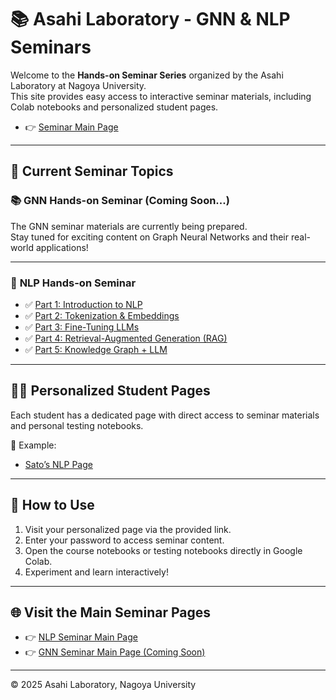 # 📚 Asahi Laboratory - GNN & NLP Seminars

Welcome to the **Hands-on Seminar Series** organized by the Asahi Laboratory at Nagoya University.  
This site provides easy access to interactive seminar materials, including Colab notebooks and personalized student pages.
- 👉 [Seminar Main Page](https://upc-hub.github.io/)  

---

## 📖 **Current Seminar Topics**

### 📚 **GNN Hands-on Seminar (Coming Soon...)**

The GNN seminar materials are currently being prepared.  
Stay tuned for exciting content on Graph Neural Networks and their real-world applications!  

---

### 📝 **NLP Hands-on Seminar**

- ✅ [Part 1: Introduction to NLP](https://colab.research.google.com/github/upc-hub/upc-hub.github.io/blob/main/nlp_seminar/part1.ipynb)  
- ✅ [Part 2: Tokenization & Embeddings](https://colab.research.google.com/github/upc-hub/upc-hub.github.io/blob/main/nlp_seminar/part2.ipynb)  
- ✅ [Part 3: Fine-Tuning LLMs](https://colab.research.google.com/github/upc-hub/upc-hub.github.io/blob/main/nlp_seminar/part3.ipynb)  
- ✅ [Part 4: Retrieval-Augmented Generation (RAG)](https://colab.research.google.com/github/upc-hub/upc-hub.github.io/blob/main/nlp_seminar/part4.ipynb)  
- ✅ [Part 5: Knowledge Graph + LLM](https://colab.research.google.com/github/upc-hub/upc-hub.github.io/blob/main/nlp_seminar/part5.ipynb)  

---

## 👩‍💻 **Personalized Student Pages**

Each student has a dedicated page with direct access to seminar materials and personal testing notebooks.  

📌 Example:  
- [Sato’s NLP Page](https://upc-hub.github.io/nlp_seminar/Sato/)  

---

## 🚀 **How to Use**

1. Visit your personalized page via the provided link.  
2. Enter your password to access seminar content.  
3. Open the course notebooks or testing notebooks directly in Google Colab.  
4. Experiment and learn interactively!

---

## 🌐 **Visit the Main Seminar Pages**

- 👉 [NLP Seminar Main Page](https://upc-hub.github.io/nlp_seminar/)  
- 👉 [GNN Seminar Main Page (Coming Soon)](https://upc-hub.github.io/gnn_seminar/)  

---

© 2025 Asahi Laboratory, Nagoya University
